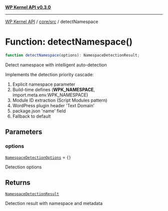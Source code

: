 [**WP Kernel API v0.3.0**](../../../README.md)

---

[WP Kernel API](../../../README.md) / [core/src](../README.md) / detectNamespace

# Function: detectNamespace()

```ts
function detectNamespace(options): NamespaceDetectionResult;
```

Detect namespace with intelligent auto-detection

Implements the detection priority cascade:

1. Explicit namespace parameter
2. Build-time defines (**WPK_NAMESPACE**, import.meta.env.WPK_NAMESPACE)
3. Module ID extraction (Script Modules pattern)
4. WordPress plugin header 'Text Domain'
5. package.json 'name' field
6. Fallback to default

## Parameters

### options

[`NamespaceDetectionOptions`](../type-aliases/NamespaceDetectionOptions.md) = `{}`

Detection options

## Returns

[`NamespaceDetectionResult`](../type-aliases/NamespaceDetectionResult.md)

Detection result with namespace and metadata

